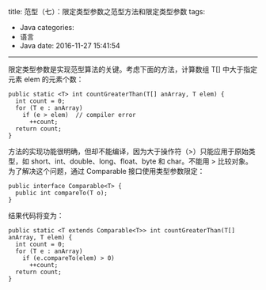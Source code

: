 title: 范型（七）：限定类型参数之范型方法和限定类型参数
tags:
  - Java
categories:
  - 语言
  - Java
date: 2016-11-27 15:41:54
---


限定类型参数是实现范型算法的关键。考虑下面的方法，计算数组 T[] 中大于指定元素 elem 的元素个数：

    public static <T> int countGreaterThan(T[] anArray, T elem) {
      int count = 0;
      for (T e : anArray)
        if (e > elem)  // compiler error
          ++count;
      return count;
    }

<!-- more -->

方法的实现功能很明确，但却不能编译，因为大于操作符（>）只能应用于原始类型，如 short、int、double、long、float、byte 和 char。不能用 > 比较对象。为了解决这个问题，通过 Comparable<T> 接口使用类型参数限定：

    public interface Comparable<T> {
      public int compareTo(T o);
    }

结果代码将变为：

    public static <T extends Comparable<T>> int countGreaterThan(T[] anArray, T elem) {
      int count = 0;
      for (T e : anArray)
        if (e.compareTo(elem) > 0)
          ++count;
      return count;
    }
